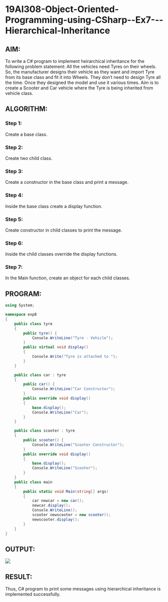 # 19AI308-Object-Oriented-Programming-using-CSharp--Ex7---Hierarchical-Inheritance
## AIM:
To write a C# program to implement heirarchical inheritance for the following problem statement:  All the vehicles need Tyres on their wheels. 
So, the manufacturer designs their vehicle as they want and import Tyre from its base class and fit it into Wheels. 
They don’t need to design Tyre all the time. Once they designed the model and use it various times. 
Aim is to create a Scooter and Car vehicle where the Tyre is being inherited from vehicle class.

## ALGORITHM:
### Step 1:
Create a base class.

### Step 2:
Create two child class.

### Step 3:
Create a constructor in the base class and print a message.

### Step 4:
Inside the base class create a display function.

### Step 5:
Create constructor in child classes to print the message.

### Step 6:
Inside the child classes override the display functions.

### Step 7:
In the Main function, create an object for each child classes.

## PROGRAM:
```cs
using System;

namespace exp8
{
    public class tyre
    {
        public tyre() {
            Console.WriteLine("Tyre - Vehicle");
        }
        public virtual void display()
        {
            Console.Write("Tyre is attached to ");
        }
    }

    public class car : tyre
    {
        public car() {
            Console.WriteLine("Car Constructor");
        }
        public override void display()
        {
            base.display();
            Console.WriteLine("Car");
        }
    }

    public class scooter : tyre
    {
        public scooter() {
            Console.WriteLine("Scooter Constructor");
        }
        public override void display()
        {
            base.display();
            Console.WriteLine("Scooter");
        }
    }
    public class main
    {
        public static void Main(string[] args)
        {
            car newcar = new car();
            newcar.display();
            Console.WriteLine();
            scooter newscooter = new scooter();
            newscooter.display();
        }
    }
}
```

## OUTPUT:
![](https://github.com/Ronick2005/19AI308-Object-Oriented-Programming-using-CSharp--Ex7---Hierarchical-Inheritance/assets/83219341/8b1890b7-bdad-496f-a2df-fbf2558b700d)

## RESULT:
Thus, C# program to print some messages using hierarchical inheritance is implemented successfully.
